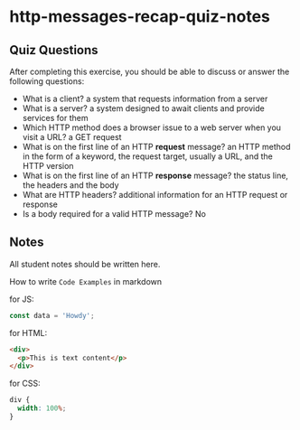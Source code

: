 # http-messages-recap-quiz-notes

## Quiz Questions

After completing this exercise, you should be able to discuss or answer the following questions:

- What is a client?
  a system that requests information from a server
- What is a server?
  a system designed to await clients and provide services for them
- Which HTTP method does a browser issue to a web server when you visit a URL?
  a GET request
- What is on the first line of an HTTP **request** message?
  an HTTP method in the form of a keyword, the request target, usually a URL, and the HTTP version
- What is on the first line of an HTTP **response** message?
  the status line, the headers and the body
- What are HTTP headers?
  additional information for an HTTP request or response
- Is a body required for a valid HTTP message?
  No

## Notes

All student notes should be written here.

How to write `Code Examples` in markdown

for JS:

```javascript
const data = 'Howdy';
```

for HTML:

```html
<div>
  <p>This is text content</p>
</div>
```

for CSS:

```css
div {
  width: 100%;
}
```
